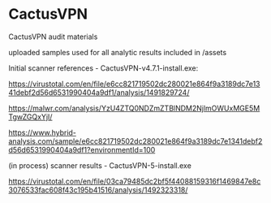 # CactusVPN

CactusVPN audit materials

uploaded samples used for all analytic results included in /assets




Initial scanner references - CactusVPN-v4.7.1-install.exe:

https://virustotal.com/en/file/e6cc821719502dc280021e864f9a3189dc7e1341debf2d56d6531990404a9df1/analysis/1491829724/

https://malwr.com/analysis/YzU4ZTQ0NDZmZTBlNDM2NjlmOWUxMGE5MTgwZGQxYjI/

https://www.hybrid-analysis.com/sample/e6cc821719502dc280021e864f9a3189dc7e1341debf2d56d6531990404a9df1?environmentId=100




(in process) scanner results - CactusVPN-5-install.exe

https://virustotal.com/en/file/03ca79485dc2bf5f44088159316f1469847e8c3076533fac608f43c195b41516/analysis/1492323318/


